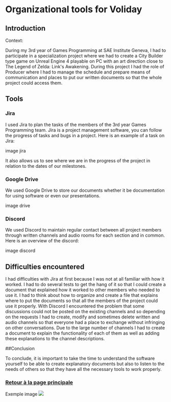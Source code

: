# Organizational tools for Voliday

## Introduction

Context:

During my 3rd year of Games Programming at SAE Institute Geneva, I had to participate in a specialization project where we had to create a City Builder type game on Unreal Engine 4 playable on PC with an art direction close to The Legend of Zelda: Link's Awakening. During this project I had the role of Producer where I had to manage the schedule and prepare means of communication and places to put our written documents so that the whole project could access them.

## Tools

### Jira

I used Jira to plan the tasks of the members of the 3rd year Games Programming team. Jira is a project management software, you can follow the progress of tasks and bugs in a project.
Here is an example of a task on Jira:

image jira

It also allows us to see where we are in the progress of the project in relation to the dates of our milestones.

### Google Drive

We used Google Drive to store our documents whether it be documentation for using software or even our presentations.

image drive

### Discord

We used Discord to maintain regular contact between all project members through written channels and audio rooms for each section and in common.
Here is an overview of the discord:

image discord

## Difficulties encountered
I had difficulties with Jira at first because I was not at all familiar with how it worked. I had to do several tests to get the hang of it so that I could create a document that explained how it worked to other members who needed to use it. I had to think about how to organize and create a file that explains where to put the documents so that all the members of the project could use it properly. With Discord I encountered the problem that some discussions could not be posted on the existing channels and so depending on the requests I had to create, modify and sometimes delete written and audio channels so that everyone had a place to exchange without infringing on other conversations. Due to the large number of channels I had to create a document to explain the functionality of each of them as well as adding these explanations to the channel descriptions.

##Conclusion

To conclude, it is important to take the time to understand the software yourself to be able to create explanatory documents but also to listen to the needs of others so that they have all the necessary tools to work properly.


### [Retour à la page principale](https://worgaros.github.io/)

Exemple image
![](https://worgaros.github.io/Images/openwin.gif)